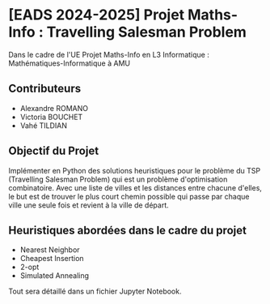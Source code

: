 # [EADS 2024-2025] Projet Maths-Info : Travelling Salesman Problem
Dans le cadre de l'UE Projet Maths-Info en L3 Informatique : Mathématiques-Informatique à AMU

## Contributeurs
* Alexandre ROMANO
* Victoria BOUCHET
* Vahé TILDIAN

## Objectif du Projet
Implémenter en Python des solutions heuristiques pour le problème du TSP (Travelling Salesman Problem) qui est un problème d'optimisation combinatoire. Avec une liste de villes et les distances entre chacune d'elles, le but est de trouver le plus court chemin possible qui passe par chaque ville une seule fois et revient à la ville de départ.

## Heuristiques abordées dans le cadre du projet
* Nearest Neighbor
* Cheapest Insertion
* 2-opt
* Simulated Annealing

Tout sera détaillé dans un fichier Jupyter Notebook.